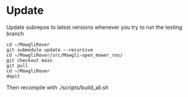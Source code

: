 # Update

Update subrepos to latest versions whenever you try to run the testing branch 

```
cd ~/MowgliRover
git submodule update --recursive
cd ~/MowgliRover/src/Mowgli-open_mower_ros/
git checkout main
git pull
cd ~/MowgliRover
depit
```

Then recompile with ./scripts/build_all.sh
